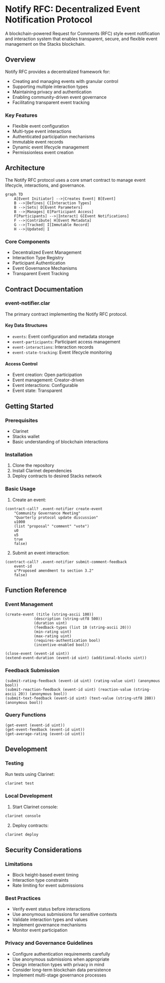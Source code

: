 # Notify RFC: Decentralized Event Notification Protocol

A blockchain-powered Request for Comments (RFC) style event notification and interaction system that enables transparent, secure, and flexible event management on the Stacks blockchain.

## Overview

Notify RFC provides a decentralized framework for:
- Creating and managing events with granular control
- Supporting multiple interaction types
- Maintaining privacy and authentication
- Enabling community-driven event governance
- Facilitating transparent event tracking

### Key Features
- Flexible event configuration
- Multi-type event interactions
- Authenticated participation mechanisms
- Immutable event records
- Dynamic event lifecycle management
- Permissionless event creation

## Architecture

The Notify RFC protocol uses a core smart contract to manage event lifecycle, interactions, and governance.

```mermaid
graph TD
    A[Event Initiator] -->|Creates Event| B[Event]
    B -->|Defines| C[Interaction Types]
    B -->|Sets| D[Event Parameters]
    B -->|Manages| E[Participant Access]
    F[Participants] -->|Interact| G[Event Notifications]
    F -->|Contribute| H[Event Metadata]
    G -->|Tracked| I[Immutable Record]
    H -->|Updated| I
```

### Core Components
- Decentralized Event Management
- Interaction Type Registry
- Participant Authentication
- Event Governance Mechanisms
- Transparent Event Tracking

## Contract Documentation

### event-notifier.clar

The primary contract implementing the Notify RFC protocol.

#### Key Data Structures
- `events`: Event configuration and metadata storage
- `event-participants`: Participant access management
- `event-interactions`: Interaction records
- `event-state-tracking`: Event lifecycle monitoring

#### Access Control
- Event creation: Open participation
- Event management: Creator-driven
- Event interactions: Configurable
- Event state: Transparent

## Getting Started

### Prerequisites
- Clarinet
- Stacks wallet
- Basic understanding of blockchain interactions

### Installation
1. Clone the repository
2. Install Clarinet dependencies
3. Deploy contracts to desired Stacks network

### Basic Usage

1. Create an event:
```clarity
(contract-call? .event-notifier create-event 
    "Community Governance Meeting" 
    "Quarterly protocol update discussion" 
    u1000 
    (list "proposal" "comment" "vote") 
    u0 
    u5 
    true 
    false)
```

2. Submit an event interaction:
```clarity
(contract-call? .event-notifier submit-comment-feedback 
    event-id 
    u"Proposed amendment to section 3.2" 
    false)
```

## Function Reference

### Event Management

```clarity
(create-event (title (string-ascii 100)) 
             (description (string-utf8 500)) 
             (duration uint) 
             (feedback-types (list 10 (string-ascii 20))) 
             (min-rating uint) 
             (max-rating uint) 
             (requires-authentication bool) 
             (incentive-enabled bool))
```

```clarity
(close-event (event-id uint))
(extend-event-duration (event-id uint) (additional-blocks uint))
```

### Feedback Submission

```clarity
(submit-rating-feedback (event-id uint) (rating-value uint) (anonymous bool))
(submit-reaction-feedback (event-id uint) (reaction-value (string-ascii 20)) (anonymous bool))
(submit-text-feedback (event-id uint) (text-value (string-utf8 280)) (anonymous bool))
```

### Query Functions

```clarity
(get-event (event-id uint))
(get-event-feedback (event-id uint))
(get-average-rating (event-id uint))
```

## Development

### Testing
Run tests using Clarinet:
```bash
clarinet test
```

### Local Development
1. Start Clarinet console:
```bash
clarinet console
```

2. Deploy contracts:
```bash
clarinet deploy
```

## Security Considerations

### Limitations
- Block height-based event timing
- Interaction type constraints
- Rate limiting for event submissions

### Best Practices
- Verify event status before interactions
- Use anonymous submissions for sensitive contexts
- Validate interaction types and values
- Implement governance mechanisms
- Monitor event participation

### Privacy and Governance Guidelines
- Configure authentication requirements carefully
- Use anonymous submissions when appropriate
- Design interaction types with privacy in mind
- Consider long-term blockchain data persistence
- Implement multi-stage governance processes